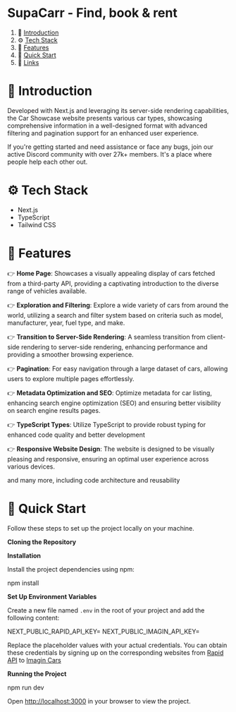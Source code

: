 # SupaCarr - Find, book & rent

1. 🤖 [Introduction](#introduction)
2. ⚙️ [Tech Stack](#tech-stack)
3. 🔋 [Features](#features)
4. 🤸 [Quick Start](#quick-start)
5. 🔗 [Links](#links)

# 🤖 Introduction

Developed with Next.js and leveraging its server-side rendering capabilities, the Car Showcase website presents various car types, showcasing comprehensive information in a well-designed format with advanced filtering and pagination support for an enhanced user experience.

If you're getting started and need assistance or face any bugs, join our active Discord community with over 27k+ members. It's a place where people help each other out.

# ⚙️ Tech Stack

- Next.js
- TypeScript
- Tailwind CSS

# 🔋 Features

👉 **Home Page**: Showcases a visually appealing display of cars fetched from a third-party API, providing a captivating introduction to the diverse range of vehicles available.

👉 **Exploration and Filtering**: Explore a wide variety of cars from around the world, utilizing a search and filter system based on criteria such as model, manufacturer, year, fuel type, and make.

👉 **Transition to Server-Side Rendering**: A seamless transition from client-side rendering to server-side rendering, enhancing performance and providing a smoother browsing experience.

👉 **Pagination**: For easy navigation through a large dataset of cars, allowing users to explore multiple pages effortlessly.

👉 **Metadata Optimization and SEO**: Optimize metadata for car listing, enhancing search engine optimization (SEO) and ensuring better visibility on search engine results pages.

👉 **TypeScript Types**: Utilize TypeScript to provide robust typing for enhanced code quality and better development

👉 **Responsive Website Design**: The website is designed to be visually pleasing and responsive, ensuring an optimal user experience across various devices.

and many more, including code architecture and reusability

# 🤸 Quick Start

Follow these steps to set up the project locally on your machine.

**Cloning the Repository**

**Installation**

Install the project dependencies using npm:

npm install

**Set Up Environment Variables**

Create a new file named `.env` in the root of your project and add the following content:

NEXT_PUBLIC_RAPID_API_KEY=
NEXT_PUBLIC_IMAGIN_API_KEY=

Replace the placeholder values with your actual credentials. You can obtain these credentials by signing up on the corresponding websites from [Rapid API](https://rapidapi.com/apininjas/api/cars-by-api-ninjas/playground/apiendpoint_751d3e33-1f5a-4a8b-afda-f78ffa2219c2) to [Imagin Cars](https://www.imagin.studio/solutions/api)

**Running the Project**

npm run dev

Open [http://localhost:3000](http://localhost:3000) in your browser to view the project.

